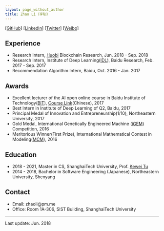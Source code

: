 ```yaml
---
layout: page_without_author
title: Zhao Li（李钊）
---
```


[[GitHub](https://github.com/livc)] [[LinkedIn](https://www.linkedin.com/in/zhao-li-655254106/)] [[Twitter](https://twitter.com/livc95)] [[Weibo](https://weibo.com/livc95)]

## Experience

- Research Intern, [Huobi](https://www.huobi.com) Blockchain Research, Jun. 2018 - Sep. 2018
- Research Intern, Institute of Deep Learning([IDL](http://research.baidu.com/institute-of-deep-learning/)), Baidu Research, Feb. 2017 - Sep. 2017
- Recommendation Algorithm Intern, Baidu, Oct. 2016 - Jan. 2017

## Awards

- Excellent lecturer of the AI open online course in Baidu Institute of Technology([BIT](http://bit.baidu.com)), [Course Link](http://bit.baidu.com/course/detail/id/176/column/117.html)(Chinese), 2017
- Best Intern in Institute of Deep Learning of Q2, Baidu, 2017
- Principal Medal of Innovation and Entrepreneurship(1/10), Northeastern University, 2017
- Gold Medal, International Genetically Engineered Machine ([iGEM](http://igem.org/Main_Page)) Competition, 2016
- Meritorious Winner(First Prize), International Mathematical Contest in Modeling([MCM](https://www.comap.com/undergraduate/contests/mcm/)), 2016

## Education

- 2018 - 2021, Master in CS, ShanghaiTech University, Prof. [Kewei Tu](http://sist.shanghaitech.edu.cn/faculty/tukw/)
- 2014 - 2018, Bachelor in Software Engineering (Japanese), Northeastern University, Shenyang


## Contact

- Email: <span id="email" style="unicode-bidi:bidi-override; direction: rtl;">em.mp@iloahz</span>
- Office: Room 1A-306, SIST Building, ShanghaiTech University

---

Last update: Jun. 2018


<script type="text/javascript">
var reversedEmail = document.getElementById("email").innerText;
document.getElementById("email").addEventListener('copy', function(e) {
    var selection = window.getSelection().toString();
    if (selection.indexOf(reversedEmail) >= 0) {
        var normalEmail = selection.split("").reverse().join("");
        e.clipboardData.setData("text/plain", normalEmail);
    }
    e.preventDefault();
});
</script>
